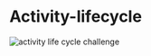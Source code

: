 # Activity-lifecycle


![activity life cycle challenge](https://user-images.githubusercontent.com/77341562/145587648-8d84b4b8-aabf-4719-b883-c11e29ee7dc9.gif)
